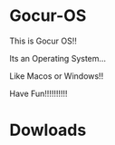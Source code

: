 # Gocur-OS

This is Gocur OS!!

Its an Operating System...

Like Macos or Windows!!

Have Fun!!!!!!!!!!
# Dowloads
